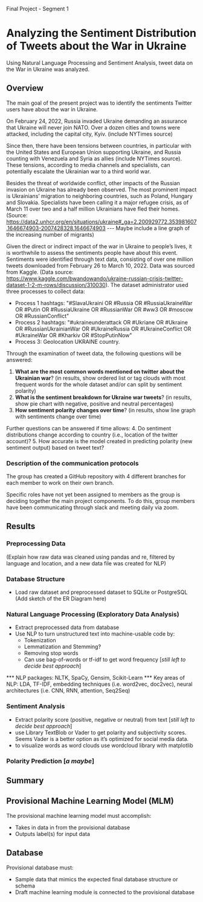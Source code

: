 Final Project - Segment 1
# Analyzing the Sentiment Distribution of Tweets about the War in Ukraine
Using Natural Language Processing and Sentiment Analysis, tweet data on the War in Ukraine was analyzed.

## Overview
The main goal of the present project was to identify the sentiments Twitter users have about the war in Ukraine.

On February 24, 2022, Russia invaded Ukraine demanding an assurance that Ukraine will never join NATO. Over a dozen cities and towns were attacked, including the capital city, Kyiv.
(include NYTimes source)

Since then, there have been tensions between countries, in particular with the United States and European Union supporting Ukraine, and Russia counting with Venezuela and Syria as allies (include NYTimes source). These tensions, according to media channels and specialists, can potentially escalate the Ukrainian war to a third world war.

Besides the threat of worldwide conflict, other impacts of the Russian invasion on Ukraine has already been observed. The most prominent impact is Ukrainians’ migration to neighboring countries, such as Poland, Hungary and Slovakia. Specialists have been calling it a major refugee crisis, as of March 11 over two and a half million Ukrainians have fled their homes. (Source: https://data2.unhcr.org/en/situations/ukraine#_ga=2.200929772.353981607.1646674903-2007428328.1646674903 --- Maybe include a line graph of the increasing number of migrants)

Given the direct or indirect impact of the war in Ukraine to people’s lives, it is worthwhile to assess the sentiments people have about this event. Sentiments were identified through text data, consisting of over one million tweets downloaded from February 26 to March 10, 2022. Data was sourced from Kaggle.
(Data source: https://www.kaggle.com/bwandowando/ukraine-russian-crisis-twitter-dataset-1-2-m-rows/discussion/310030). The dataset administrator used three processes to collect data:

- Process 1 hashtags: "#SlavaUkraini OR #Russia OR #RussiaUkraineWar OR #Putin OR #RussiaUkraine OR #RussianWar OR #ww3 OR #moscow OR #RussianConflict"
- Process 2 hashtags: "#ukraineunderattack OR #Ukriane OR #Ukraine OR #RussianUkrainianWar OR #UkraineRussia OR #UkraineConflict OR #UkraineWar OR #Kharkiv OR #StopPutinNow"
- Process 3: Geolocation UKRAINE country.

Through the examination of tweet data, the following questions will be answered:
1. **What are the most common words mentioned on twitter about the Ukrainian war**?
(in results, show ordered list or tag clouds with most frequent words for the whole dataset and/or can split by sentiment polarity)
2. **What is the sentiment breakdown for Ukraine war tweets**?
(in results, show pie chart with negative, positive and neutral percentages)
3. **How sentiment polarity changes over time**?
(in results, show line graph with sentiments change over time)

Further questions can be answered if time allows:
4. Do sentiment distributions change according to country (i.e., location of the twitter account)?
5. How accurate is the model created in predicting polarity (new sentiment output) based on tweet text?

### Description of the communication protocols
The group has created a GitHub repository with 4 different branches for each member to work on their own branch.

Specific roles have not yet been assigned to members as the group is deciding together the main project components. To do this, group members have been communicating through slack and meeting daily via zoom.

## Results

### Preprocessing Data
(Explain how raw data was cleaned using pandas and re, filtered by language and location, and a new data file was created for NLP)

### Database Structure
- Load raw dataset and preprocessed dataset to SQLite or PostgreSQL
(Add sketch of the ER Diagram here)

### Natural Language Processing (Exploratory Data Analysis)
- Extract preprocessed data from database
- Use NLP to turn unstructured text into machine-usable code by:
	- Tokenization
	- Lemmatization and Stemming?
	- Removing stop words
	- Can use bag-of-words or tf-idf to get word frequency [*still left to decide best approach*]

*** NLP packages: NLTK, SpaCy, Gensim, Scikit-Learn
*** Key areas of NLP: LDA, TF-IDF, embedding techniques (i.e. word2vec, doc2vec), neural architectures (i.e. CNN, RNN, attention, Seq2Seq)

### Sentiment Analysis
- Extract polarity score (positive, negative or neutral) from text  [*still left to decide best approach*]
- use Library TextBlob or Vader to get polarity and subjectivity scores. Seems Vader is a better option as it’s optimized for social media data.
- to visualize words as word clouds use wordcloud library with matplotlib 

### Polarity Prediction [*a maybe*]

## Summary







## Provisional Machine Learning Model (MLM)
The provisional machine learning model must accomplish:
- Takes in data in from the provisional database
- Outputs label(s) for input data

## Database
Provisional database must:
- Sample data that mimics the expected final database structure or schema
- Draft machine learning module is connected to the provisional database

